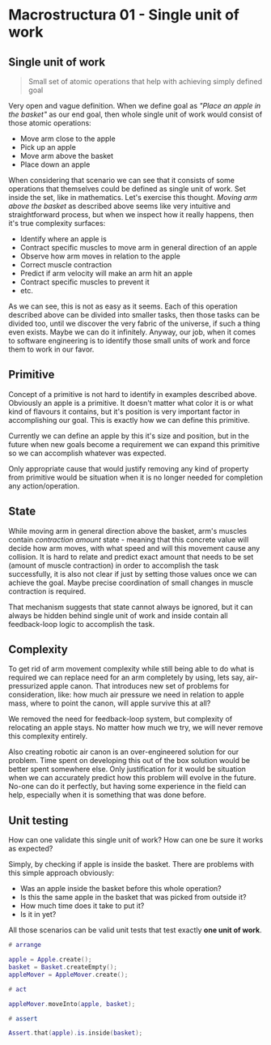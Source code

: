 # Macrostructura 01 - Single unit of work

## Single unit of work

> Small set of atomic operations that help with achieving simply defined goal

Very open and vague definition. When we define goal as _"Place an apple in the basket"_ as our end goal, then whole single unit of work would consist of those atomic operations:

- Move arm close to the apple
- Pick up an apple
- Move arm above the basket
- Place down an apple

When considering that scenario we can see that it consists of some operations that themselves could be defined as single unit of work. Set inside the set, like in mathematics. Let's exercise this thought. _Moving arm above the basket_ as described above seems like very intuitive and straightforward process, but when we inspect how it really happens, then it's true complexity surfaces:

- Identify where an apple is
- Contract specific muscles to move arm in general direction of an apple
- Observe how arm moves in relation to the apple
- Correct muscle contraction
- Predict if arm velocity will make an arm hit an apple
- Contract specific muscles to prevent it
- etc.

As we can see, this is not as easy as it seems. Each of this operation described above can be divided into smaller tasks, then those tasks can be divided too, until we discover the very fabric of the universe, if such a thing even exists. Maybe we can do it infinitely. Anyway, our job, when it comes to software engineering is to identify those small units of work and force them to work in our favor.

## Primitive

Concept of a primitive is not hard to identify in examples described above. Obviously an apple is a primitive. It doesn't matter what color it is or what kind of flavours it contains, but it's position is very important factor in accomplishing our goal. This is exactly how we can define this primitive. 

Currently we can define an apple by this it's size and position, but in the future when new goals become a requirement we can expand this primitive so we can accomplish whatever was expected.

Only appropriate cause that would justify removing any kind of property from primitive would be situation when it is no longer needed for completion any action/operation.

## State

While moving arm in general direction above the basket, arm's muscles contain _contraction amount_ state - meaning that this concrete value will decide how arm moves, with what speed and will this movement cause any collision. It is hard to relate and predict exact amount that needs to be set (amount of muscle contraction) in order to accomplish the task successfully, it is also not clear if just by setting those values once we can achieve the goal. Maybe precise coordination of small changes in muscle contraction is required.

That mechanism suggests that state cannot always be ignored, but it can always be hidden behind single unit of work and inside contain all feedback-loop logic to accomplish the task.

## Complexity

To get rid of arm movement complexity while still being able to do what is required we can replace need for an arm completely by using, lets say, air-pressurized apple canon. That introduces new set of problems for consideration, like: how much air pressure we need in relation to apple mass, where to point the canon, will apple survive this at all?

We removed the need for feedback-loop system, but complexity of relocating an apple stays. No matter how much we try, we will never remove this complexity entirely.

Also creating robotic air canon is an over-engineered solution for our problem. Time spent on developing this out of the box solution would be better spent somewhere else. Only justification for it would be situation when we can accurately predict how this problem will evolve in the future. No-one can do it perfectly, but having some experience in the field can help, especially when it is something that was done before.

## Unit testing

How can one validate this single unit of work? How can one be sure it works as expected?

Simply, by checking if apple is inside the basket. There are problems with this simple approach obviously:

- Was an apple inside the basket before this whole operation?
- Is this the same apple in the basket that was picked from outside it?
- How much time does it take to put it?
- Is it in yet?

All those scenarios can be valid unit tests that test exactly **one unit of work**.

```lua
# arrange

apple = Apple.create();
basket = Basket.createEmpty();
appleMover = AppleMover.create();

# act

appleMover.moveInto(apple, basket);

# assert

Assert.that(apple).is.inside(basket);
```